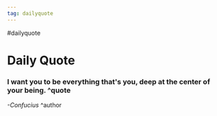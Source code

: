 ```yaml
---
tag: dailyquote
---
```


#dailyquote

# Daily Quote

### I want you to be everything that's you, deep at the center of your being. ^quote
*-Confucius* ^author
